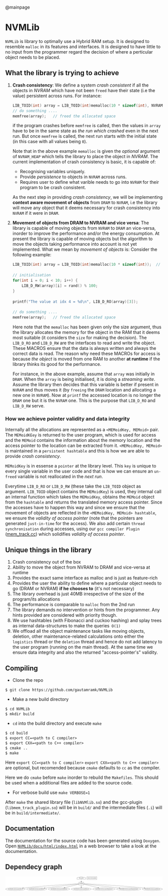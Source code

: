 @mainpage
# NVMLib

`NVMLib` is library to optimally use a Hybrid RAM setup. It is designed to resemble `malloc` in its features and interfaces. It is designed to have little to no input from
the programmer regard the decision of where a perticular object needs to be placed.

## What the library is trying to achieve

1. **Crash consistency**: 
    We define a system *crash consistent* if all the objects in *NVRAM* which have not been `freed` have their state (i.e the value) persistent across runs. For instance:
    ```C
    LIB_TOID(int) array = LIB_TOID(int)memalloc(10 * sizeof(int), NVRAM_HEAP);  // allocated an array of size 10.
    // do something ....
    memfree(array);   // freed the allocated space
    ```
    if the program crashes before `memfree` is called, then the values in `array` have to be in the same state as *the run which crashed* even in the next run. But once `memfree` is called, the next run starts with the initial state (in this case with all values being `0`).

    Note that in the above example `memalloc` is given the *optional* argument of `NVRAM_HEAP` which tells the library to place the object in *NVRAM*. The current implementation of crash consistency is basic, it is capable of:
    - Recognising variables uniquely.
    - Provide *persistence* to objects in `NVRAM` across runs.
    - Requires user to define what varible needs to go into `NVRAM` for their program to be crash consistent.

    As the next step in providing *crash consistency*, we will be implementing **context aware movement of objects** from `DRAM` to `NVRAM`, i.e the library will move any object that it deems necessary for crash consistency into `NVRAM` if it were in `DRAM`.

2. **Movement of objects from DRAM to NVRAM and vice versa**:
    The library is capable of moving objects from `NVRAM` to `DRAM` an vice-versa, inorder to improve the performance and/or the energy consumption. At present the library is capable of moving objects but the algorithm to move the objects taking performance into account is not yet implemented.
    What we mean by *movement of objects* is: Consider the following example:
    ```C
    LIB_TOID(int) array = LIB_TOID(int)memalloc(10 * sizeof(int));  // allocated an array of size 10.
    
    // initialisation
    for(int i = 0; i < 10; i++) {
        LIB_D_RW(array)[i] = rand() % 100;
    }

    printf("The value at idx 4 = %d\n", LIB_D_RO(array)[3]);

    // do something ....
    memfree(array);   // freed the allocated space
    ```
    Here note that the `memalloc` has been given only the size argument, thus the library allocates the memory for the object in the RAM that it deems most suitable (it considers the `size` for making the decision). The `LIB_D_RO` and `LIB_D_RW` are the interfaces to read and write the object. These MACROS ensure that the data is always written and always the correct data is read. The reason why need these MACROs for access is because *the object* is moved from one RAM to another **at runtime** if the library thinks its good for the performance. 
    
    For instance, in the above example, assume that `array` was initially in `DRAM`. When the `array` is being initialised, it is doing a *streaming write*. Assume the library then decides that this variable is better if present in `NVRAM` and thus moves it (by `freeing` the `DRAM` location and allocating a new one in `NVRAM`). Now at `printf` the accessed location is no longer the `DRAM` one but it is the `NVRAM` one. This is the purpose that `LIB_D_RO` and `LIB_D_RW` serve.

   
### How we achieve **pointer validity** and **data integrity**

Internally all the allocations are represented as a `<MEMoidKey, MEMoid>` pair. The `MEMoidKEey` is returned to the user program, which is used for access and the `MEMoid` contains the information about the memory location and the access pointer to the location can be extracted from it. `<MEMoidKey, MEMoid>` is maintained in a `persistent hashtable` and this is how we are able to provide *crash consistency*. 

`MEMoidKey` is in essense a `pointer` at the library level. This `key` is unique to every single variable in the user code and that is how we can ensure an `un-freed` variable is not reallocated in the *next run*.

Everytime `LIB_D_RO` or `LIB_D_RW` (these take the `LIB_TOID` object as argument. `LIB_TOID` object contains the `MEMoidKey`) is used, they internal call an internal function which takes the `MEMoidKey`, obtains the `MEMoid` object from the `hashtable` and returns the translated memory access pointer. Since the accesses have to happen this way and since we ensure that the movement of objects are reflected in the `<MEMoidKey, MEMoid> hashtable`, we ensure the *validity of access pointer* (note that the pointers are generated `just-in-time` for the access). We also add certain `thread synchronisation` during accesses, using our `gcc compiler Plugin` ([mem_track.cc](src_c_new/mem_track.cc)) which solidifies *validity of access pointer*.


## Unique things in the library

1. Crash consistency out of the box
2. Ability to move the object from NVRAM to DRAM and vice-versa at runtime
3. Provides the exact same interface as malloc and is just as feature-rich
4. Provides the user the ability to define where a particular object needs to go (DRAM or NVRAM) **if he chooses to** (it's not necessary)
5. The library overhead is just 40MB irrespective of the size of the program/its allocations
6. The performance is comparable to `malloc` from the 2nd run 
7. The library demands no intervention or hints from the programmer. Any hints provided are considered with priority though.
8. We use hashtables (with Fibonacci and cuckoo hashing) and splay trees as internal data-structures to make the queries` O(1)`
9. We offload all the object maintenance tasks like moving objects, deletion, other maintenance-related calculations onto either the `logistics` thread or the `deletion` thread and hence do not add latency to the user program (running on the main thread). At the same time we ensure data integrity and also the returned "access-pointer's" validity.


## Compiling 

* Clone the repo
```shell
$ git clone https://github.com/gautamramk/NVMLib
```

* Make a new build directory
```shell
$ cd NVMLib
$ mkdir build
```

* `cd` into the build directory and execute `make`
```shell
$ cd build
$ export CC=<path to C compiler>
$ export CXX=<path to C++ compiler>
$ cmake ..
$ make
```
Here `export CC=<path to C compiler>` `export CXX=<path to C++ compiler>` are optional, but recomended because `cmake` defaults to `cc` as the compiler.

Here we do `cmake` before `make` inorder to rebuild the `Makefiles`. This should be used when a additional files are added to the source code.

* For verbose build use `make VERBOSE=1`

After `make` the shared library file (`libNVMlib.so`) and the gcc-plugin (`libmem_track_plugin.so`) will be in `build/` and the intermediate files (`.i`) will be in `build/intermediate/`.

## Documentation

The documentation for the source code has been generated using `Doxygen`. Open [`NVMLib/docs/html/index.html`](docs/html/index.html) in a web browser to take a look at the documentation.

## Dependecy graph

![alt text](graphs/depen.png)